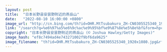 ```yaml
---
layout: post
title:  "日本长野县安昙野附近的燕岳山"
date:   "2022-08-10 16:00:00 +0800"
image_url: "http://cn.bing.com/th?id=OHR.MtTsubakuro_ZH-CN0305525340_1920x1080.jpg&rf=LaDigue_1920x1080.jpg&pid=hp"
link: "/search?q=%e6%97%a5%e6%9c%ac%e9%95%bf%e9%87%8e%e5%8e%bf&form=hpcapt&mkt=zh-cn"
copyright: "日本长野县安昙野附近的燕岳山 (© Joshua Hawley/Getty Images)"
image_hash: "ef8c7494ad4e743271002f9bf6da9625"
image_filename: "th?id=OHR.MtTsubakuro_ZH-CN0305525340_1920x1080.jpg&rf=LaDigue_1920x1080.jpg&pid=hp"
---
```

